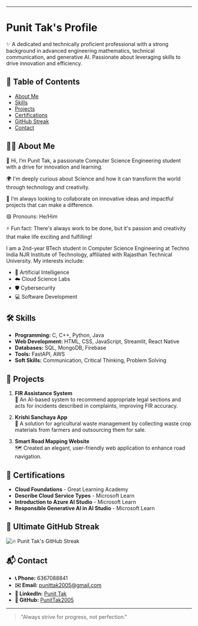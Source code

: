 

---

# **Punit Tak's Profile**  
✨ A dedicated and technically proficient professional with a strong background in advanced engineering mathematics, technical communication, and generative AI. Passionate about leveraging skills to drive innovation and efficiency.

## 📑 Table of Contents  
- [About Me](#about-me)  
- [Skills](#skills)  
- [Projects](#projects)  
- [Certifications](#certifications)  
- [GitHub Streak](#github-streak)  
- [Contact](#contact)  

## 🙋‍♂️ About Me  
👋 Hi, I’m Punit Tak, a passionate Computer Science Engineering student with a drive for innovation and learning.  

🌍 I'm deeply curious about Science and how it can transform the world through technology and creativity.  

🤝 I’m always looking to collaborate on innovative ideas and impactful projects that can make a difference.  

😄 Pronouns: He/Him  

⚡ Fun fact: There's always work to be done, but it's passion and creativity that make life exciting and fulfilling!  

I am a 2nd-year BTech student in Computer Science Engineering at Techno India NJR Institute of Technology, affiliated with Rajasthan Technical University. My interests include:  
- 🤖 Artificial Intelligence  
- ☁️ Cloud Science Labs  
- 🛡️ Cybersecurity  
- 💻 Software Development  

## 🛠️ Skills  
- **Programming:** C, C++, Python, Java  
- **Web Development:** HTML, CSS, JavaScript, Streamlit, React Native  
- **Databases:** SQL, MongoDB, Firebase  
- **Tools:** FastAPI, AWS  
- **Soft Skills:** Communication, Critical Thinking, Problem Solving  

## 🚀 Projects  
1. **FIR Assistance System**  
   📝 An AI-based system to recommend appropriate legal sections and acts for incidents described in complaints, improving FIR accuracy.  

2. **Krishi Sanchaya App**  
   🌾 A solution for agricultural waste management by collecting waste crop materials from farmers and outsourcing them for sale.  

3. **Smart Road Mapping Website**  
   🗺️ Created an elegant, user-friendly web application to enhance road navigation.  

## 🏅 Certifications  
- **Cloud Foundations** - Great Learning Academy  
- **Describe Cloud Service Types** - Microsoft Learn  
- **Introduction to Azure AI Studio** - Microsoft Learn  
- **Responsible Generative AI in AI Studio** - Microsoft Learn  

## 🚀 Ultimate GitHub Streak  
![🔥 Punit Tak's GitHub Streak](https://github-readme-streak-stats.herokuapp.com?user=PunitTak2005&theme=radical&border_radius=12&fire=FF9500&currStreakLabel=00FFFF&stroke=7F00FF&background=000000&border=FF00FF&sideNums=FFD700&dates=FF69B4)



## 📬 Contact  
- **📞 Phone:** 6367088841  
- **✉️ Email:** punittak2005@gmail.com  
- **🔗 LinkedIn:** [Punit Tak](https://www.linkedin.com/in/punit-tak-7b456128a/)  
- **🐙 GitHub:** [PunitTak2005](https://github.com/PunitTak2005)  

---  
> "Always strive for progress, not perfection."  

